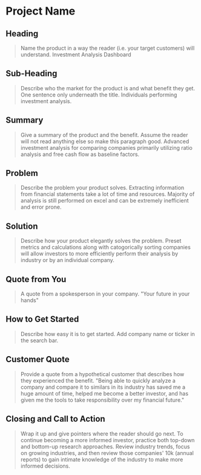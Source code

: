 # Project Name #

<!--
> This material was originally posted [here](http://www.quora.com/What-is-Amazons-approach-to-product-development-and-product-management). It is reproduced here for posterities sake.

There is an approach called "working backwards" that is widely used at Amazon. They work backwards from the customer, rather than starting with an idea for a product and trying to bolt customers onto it. While working backwards can be applied to any specific product decision, using this approach is especially important when developing new products or features.

For new initiatives a product manager typically starts by writing an internal press release announcing the finished product. The target audience for the press release is the new/updated product's customers, which can be retail customers or internal users of a tool or technology. Internal press releases are centered around the customer problem, how current solutions (internal or external) fail, and how the new product will blow away existing solutions.

If the benefits listed don't sound very interesting or exciting to customers, then perhaps they're not (and shouldn't be built). Instead, the product manager should keep iterating on the press release until they've come up with benefits that actually sound like benefits. Iterating on a press release is a lot less expensive than iterating on the product itself (and quicker!).

If the press release is more than a page and a half, it is probably too long. Keep it simple. 3-4 sentences for most paragraphs. Cut out the fat. Don't make it into a spec. You can accompany the press release with a FAQ that answers all of the other business or execution questions so the press release can stay focused on what the customer gets. My rule of thumb is that if the press release is hard to write, then the product is probably going to suck. Keep working at it until the outline for each paragraph flows.

Oh, and I also like to write press-releases in what I call "Oprah-speak" for mainstream consumer products. Imagine you're sitting on Oprah's couch and have just explained the product to her, and then you listen as she explains it to her audience. That's "Oprah-speak", not "Geek-speak".

Once the project moves into development, the press release can be used as a touchstone; a guiding light. The product team can ask themselves, "Are we building what is in the press release?" If they find they're spending time building things that aren't in the press release (overbuilding), they need to ask themselves why. This keeps product development focused on achieving the customer benefits and not building extraneous stuff that takes longer to build, takes resources to maintain, and doesn't provide real customer benefit (at least not enough to warrant inclusion in the press release).
 -->

## Heading ##
  > Name the product in a way the reader (i.e. your target customers) will understand.
  Investment Analysis Dashboard

## Sub-Heading ##
  > Describe who the market for the product is and what benefit they get. One sentence only underneath the title.
  Individuals performing investment analysis.

## Summary ##
  > Give a summary of the product and the benefit. Assume the reader will not read anything else so make this paragraph good.
  Advanced investment analysis for comparing companies primarily utilizing ratio analysis and free cash flow as baseline factors.

## Problem ##
  > Describe the problem your product solves.
  Extracting information from financial statements take a lot of time and resources. Majority of analysis is still performed on excel and can be extremely inefficient and error prone.

## Solution ##
  > Describe how your product elegantly solves the problem.
  Preset metrics and calculations along with catogorically sorting companies will allow investors to more efficiently perform their analysis by industry or by an individual company.

## Quote from You ##
  > A quote from a spokesperson in your company.
  "Your future in your hands"

## How to Get Started ##
  > Describe how easy it is to get started.
  Add company name or ticker in the search bar.

## Customer Quote ##
  > Provide a quote from a hypothetical customer that describes how they experienced the benefit.
  "Being able to quickly analyze a company and compare it to similars in its industry has saved me a huge amount of time, helped me become a better investor, and has given me the tools to take responsibility over my financial future."

## Closing and Call to Action ##
  > Wrap it up and give pointers where the reader should go next.
  To continue becoming a more informed investor, practice both top-down and bottom-up research approaches. Review industry trends, focus on growing industries, and then review those companies' 10k (annual reports) to gain intimate knowledge of the industry to make more informed decisions.